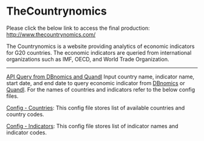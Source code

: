 # TheCountrynomics
Please click the below link to access the final production: http://www.thecountrynomics.com/

The Countrynomics is a website providing analytics of economic indicators for G20 countries. The economic indicators are queried from international organizations such as IMF, OECD, and World Trade Organization.
______________________________________________________________________________________________________________________________________

[API Query from DBnomics and Quandl](https://github.com/sh2nam/TheCountrynomics/blob/master/mysite/applications/derivatives/project_code/Downlaod_Dbnomics_API_Data.py)
Input country name, indicator name, start date, and end date to query economic indicator from [DBnomics](https://db.nomics.world/) or [Quandl](https://www.quandl.com/). For the names of countries and indicators refer to the below config files.





[Config - Countries](https://github.com/sh2nam/TheCountrynomics/blob/master/mysite/applications/derivatives/project_code/config_country.yaml): This config file stores list of available countries and country codes. 

[Config - Indicators](https://github.com/sh2nam/TheCountrynomics/blob/master/mysite/applications/derivatives/project_code/config_indicator.yaml): This config file stores list of indicator names and indicator codes.

